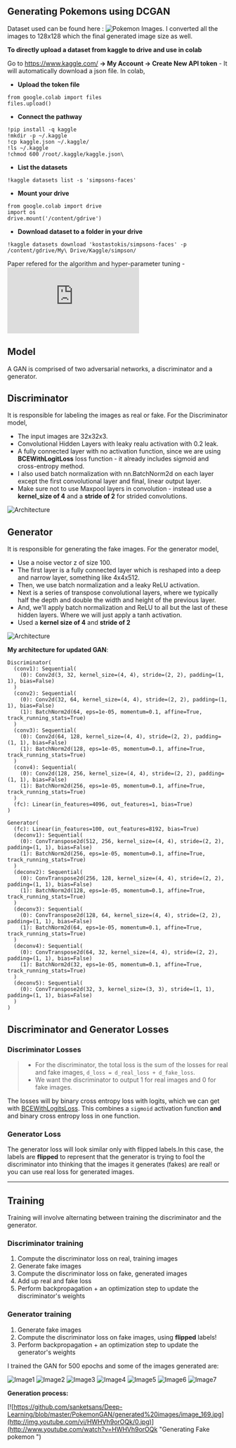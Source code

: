 ## Generating Pokemons using DCGAN

Dataset used can be found here : ![Pokemon Images](https://www.kaggle.com/djilax/pkmn-image-dataset).
I converted all the images to 128x128 which the final generated image size as well. 

**To directly upload a dataset from kaggle to drive and use in colab** 

Go to https://www.kaggle.com/ **-> My Account -> Create New API token** - It will automatically download a json file. 
In colab, 
  - **Upload the token file**
  ```
  from google.colab import files
  files.upload()
  ```
 
  - **Connect the pathway**
  ```
  !pip install -q kaggle
  !mkdir -p ~/.kaggle
  !cp kaggle.json ~/.kaggle/
  !ls ~/.kaggle
  !chmod 600 /root/.kaggle/kaggle.json\
  ```
  
  - **List the datasets**
  ```
  !kaggle datasets list -s 'simpsons-faces'
  ```
  
  - **Mount your drive**
  ```
  from google.colab import drive
  import os
  drive.mount('/content/gdrive')
  ```
  
  - **Download dataset to a folder in your drive**
  ```
  !kaggle datasets download 'kostastokis/simpsons-faces' -p /content/gdrive/My\ Drive/Kaggle/simpson/
  ```


Paper refered for the algorithm and hyper-parameter tuning - ![Paper](https://arxiv.org/pdf/1511.06434.pdf)

## Model 
A GAN is comprised of two adversarial networks, a discriminator and a generator.

## Discriminator 
It is responsible for labeling the images as real or fake. 
For the Discriminator model, 
  - The input images are 32x32x3.
  - Convolutional Hidden Layers with leaky realu activation with 0.2 leak.
  - A fully connected layer with no activation function, since we are using **BCEWithLogitLoss** loss function - it already 
  includes sigmoid and cross-entropy method.
  - I also used batch normalization with nn.BatchNorm2d on each layer except the first convolutional layer and final, linear output layer.
  - Make sure not to use Maxpool layers in convolution - instead use a **kernel_size of 4** and a **stride of 2** for strided convolutions.
  
  ![Architecture](https://github.com/sanketsans/Deep-Learning/blob/master/PokemonGAN/Images/conv_discriminator.png)
  
  
## Generator
It is responsible for generating the fake images. 
For the generator model, 
  - Use a noise vector z of size 100. 
  - The first layer is a fully connected layer which is reshaped into a deep and narrow layer, something like 4x4x512.
  - Then, we use batch normalization and a leaky ReLU activation. 
  - Next is a series of transpose convolutional layers, where we typically half the depth and double the width and height of the previous layer. 
  - And, we'll apply batch normalization and ReLU to all but the last of these hidden layers. Where we will just apply a tanh activation.
  - Used a **kernel size of 4** and **stride of 2**
  
  ![Architecture](https://github.com/sanketsans/Deep-Learning/blob/master/PokemonGAN/Images/conv_generator.png)
  
  
**My architecture for updated GAN**:
```
Discriminator(
  (conv1): Sequential(
    (0): Conv2d(3, 32, kernel_size=(4, 4), stride=(2, 2), padding=(1, 1), bias=False)
  )
  (conv2): Sequential(
    (0): Conv2d(32, 64, kernel_size=(4, 4), stride=(2, 2), padding=(1, 1), bias=False)
    (1): BatchNorm2d(64, eps=1e-05, momentum=0.1, affine=True, track_running_stats=True)
  )
  (conv3): Sequential(
    (0): Conv2d(64, 128, kernel_size=(4, 4), stride=(2, 2), padding=(1, 1), bias=False)
    (1): BatchNorm2d(128, eps=1e-05, momentum=0.1, affine=True, track_running_stats=True)
  )
  (conv4): Sequential(
    (0): Conv2d(128, 256, kernel_size=(4, 4), stride=(2, 2), padding=(1, 1), bias=False)
    (1): BatchNorm2d(256, eps=1e-05, momentum=0.1, affine=True, track_running_stats=True)
  )
  (fc): Linear(in_features=4096, out_features=1, bias=True)
)

Generator(
  (fc): Linear(in_features=100, out_features=8192, bias=True)
  (deconv1): Sequential(
    (0): ConvTranspose2d(512, 256, kernel_size=(4, 4), stride=(2, 2), padding=(1, 1), bias=False)
    (1): BatchNorm2d(256, eps=1e-05, momentum=0.1, affine=True, track_running_stats=True)
  )
  (deconv2): Sequential(
    (0): ConvTranspose2d(256, 128, kernel_size=(4, 4), stride=(2, 2), padding=(1, 1), bias=False)
    (1): BatchNorm2d(128, eps=1e-05, momentum=0.1, affine=True, track_running_stats=True)
  )
  (deconv3): Sequential(
    (0): ConvTranspose2d(128, 64, kernel_size=(4, 4), stride=(2, 2), padding=(1, 1), bias=False)
    (1): BatchNorm2d(64, eps=1e-05, momentum=0.1, affine=True, track_running_stats=True)
  )
  (deconv4): Sequential(
    (0): ConvTranspose2d(64, 32, kernel_size=(4, 4), stride=(2, 2), padding=(1, 1), bias=False)
    (1): BatchNorm2d(32, eps=1e-05, momentum=0.1, affine=True, track_running_stats=True)
  )
  (deconv5): Sequential(
    (0): ConvTranspose2d(32, 3, kernel_size=(3, 3), stride=(1, 1), padding=(1, 1), bias=False)
  )
)
```
  
  
## Discriminator and Generator Losses
  
### Discriminator Losses

> * For the discriminator, the total loss is the sum of the losses for real and fake images, `d_loss = d_real_loss + d_fake_loss`. 
> * We want the discriminator to output 1 for real images and 0 for fake images.

The losses will by binary cross entropy loss with logits, which we can get with [BCEWithLogitsLoss](https://pytorch.org/docs/stable/nn.html#bcewithlogitsloss). This combines a `sigmoid` activation function **and** and binary cross entropy loss in one function.

### Generator Loss

The generator loss will look similar only with flipped labels.In this case, the labels are **flipped** to represent that the generator is trying to fool the discriminator into thinking that the images it generates (fakes) are real! or you can use real loss for generated images. 

---
## Training

Training will involve alternating between training the discriminator and the generator.

### Discriminator training
1. Compute the discriminator loss on real, training images        
2. Generate fake images
3. Compute the discriminator loss on fake, generated images     
4. Add up real and fake loss
5. Perform backpropagation + an optimization step to update the discriminator's weights

### Generator training
1. Generate fake images
2. Compute the discriminator loss on fake images, using **flipped** labels!
3. Perform backpropagation + an optimization step to update the generator's weights

I trained the GAN for 500 epochs and some of the images generated are: 

![Image1](https://github.com/sanketsans/Deep-Learning/blob/master/PokemonGAN/generated%20images/image_123.jpg)
![Image2](https://github.com/sanketsans/Deep-Learning/blob/master/PokemonGAN/generated%20images/image_148.jpg)
![Image3](https://github.com/sanketsans/Deep-Learning/blob/master/PokemonGAN/generated%20images/image_166.jpg)
![Image4](https://github.com/sanketsans/Deep-Learning/blob/master/PokemonGAN/generated%20images/image_168.jpg)
![Image5](https://github.com/sanketsans/Deep-Learning/blob/master/PokemonGAN/generated%20images/image_169.jpg)
![Image6](https://github.com/sanketsans/Deep-Learning/blob/master/PokemonGAN/generated%20images/image_53.jpg)
![Image7](https://github.com/sanketsans/Deep-Learning/blob/master/PokemonGAN/generated%20images/image_94.jpg)

**Generation process:**

[![https://github.com/sanketsans/Deep-Learning/blob/master/PokemonGAN/generated%20images/image_169.jpg](http://img.youtube.com/vi/HWHVh9orOQk/0.jpg)](http://www.youtube.com/watch?v=HWHVh9orOQk "Generating Fake pokemon ")

